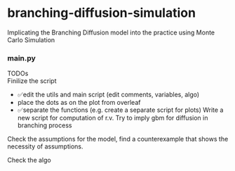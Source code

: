 # branching-diffusion-simulation
Implicating the Branching Diffusion model into the practice using Monte Carlo Simulation

### main.py 
TODOs \
Finilize the script
- ✅edit the utils and main script (edit comments, variables, algo) 
- place the dots as on the plot from overleaf
- ✅separate the functions (e.g. create a separate script for plots)
Write a new script for computation of r.v. 
Try to imply gbm for diffusion in branching process

Check the assumptions for the model, find a counterexample 
that shows the necessity of assumptions.

Check the algo 
